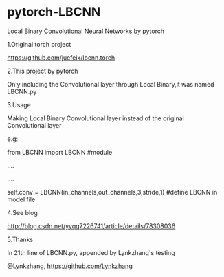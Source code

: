 # pytorch-LBCNN
Local Binary Convolutional Neural Networks by pytorch

1.Original torch project

https://github.com/juefeix/lbcnn.torch

2.This project by pytorch

Only including the Convolutional layer through Local Binary,it was named LBCNN.py

3.Usage

Making Local Binary Convolutional layer instead of the original Convolutional layer

e.g:

from LBCNN import LBCNN #module

....

....

self.conv = LBCNN(in_channels,out_channels,3,stride,1) #define LBCNN in model file

4.See blog

http://blog.csdn.net/yyqq7226741/article/details/78308036

5.Thanks

In 21th line of LBCNN.py, appended by Lynkzhang's testing

@Lynkzhang, https://github.com/Lynkzhang
